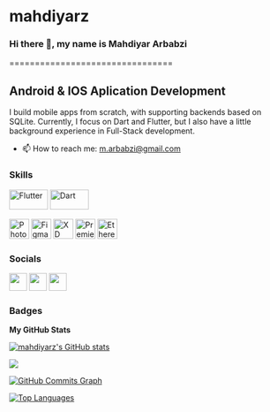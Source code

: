 # mahdiyarz
### Hi there 👋, my name is Mahdiyar Arbabzi
<!-- ![](https://arturssmirnovs.github.io/github-profile-readme-generator/images/banner.png) -->
================================

Android & IOS Aplication Development
-----------------

I build mobile apps from scratch, with supporting backends based on SQLite. Currently, I focus on Dart and Flutter, but I also have a little background experience in Full-Stack development.

- 📫 How to reach me: m.arbabzi@gmail.com 

### Skills
<p align="left">
<a href="https://docs.flutter.dev/reference/tutorials" target="_blank" rel="noreferrer"><img src="https://storage.googleapis.com/cms-storage-bucket/ec64036b4eacc9f3fd73.svg" width="70" height="36" alt="Flutter" /></a>
<a href="https://dart.dev/overview" target="_blank" rel="noreferrer"><img src="https://dart.dev/assets/img/shared/dart/logo+text/horizontal/white.svg" width="70" height="36" alt="Dart" /></a>

<a href="https://www.adobe.com/uk/products/photoshop.html" target="_blank" rel="noreferrer"><img src="https://raw.githubusercontent.com/danielcranney/readme-generator/main/public/icons/skills/photoshop-colored.svg" width="36" height="36" alt="Photoshop" /></a>
<a href="https://www.figma.com/" target="_blank" rel="noreferrer"><img src="https://raw.githubusercontent.com/danielcranney/readme-generator/main/public/icons/skills/figma-colored.svg" width="36" height="36" alt="Figma" /></a>
<a href="https://www.adobe.com/uk/products/xd.html" target="_blank" rel="noreferrer"><img src="https://raw.githubusercontent.com/danielcranney/readme-generator/main/public/icons/skills/xd-colored.svg" width="36" height="36" alt="XD" /></a>
<a href="https://www.adobe.com/uk/products/premiere.html" target="_blank" rel="noreferrer"><img src="https://raw.githubusercontent.com/danielcranney/readme-generator/main/public/icons/skills/premierepro-colored.svg" width="36" height="36" alt="Premiere Pro" /></a>
<a href="https://ethereum.org/en/" target="_blank" rel="noreferrer"><img src="https://raw.githubusercontent.com/danielcranney/readme-generator/main/public/icons/skills/ethereum-colored.svg" width="36" height="36" alt="Ethereum" /></a>
</p>

### Socials

<p align="left"> <a href="https://www.github.com/mahdiyarz" target="_blank" rel="noreferrer"><img src="https://raw.githubusercontent.com/danielcranney/readme-generator/main/public/icons/socials/github.svg" width="32" height="32" /></a> <a href="https://www.linkedin.com/in/mahdiyar-arbabzi-48396835" target="_blank" rel="noreferrer"><img src="https://raw.githubusercontent.com/danielcranney/readme-generator/main/public/icons/socials/linkedin.svg" width="32" height="32" /></a> <a href="https://www.stackoverflow.com/users/15826420/mahdyar-z" target="_blank" rel="noreferrer"><img src="https://raw.githubusercontent.com/danielcranney/readme-generator/main/public/icons/socials/stackoverflow.svg" width="32" height="32" /></a> </p>


### Badges

<b>My GitHub Stats</b>

<a href="http://www.github.com/mahdiyarz"><img src="https://github-readme-stats.vercel.app/api?username=mahdiyarz&show_icons=true&hide=&count_private=true&title_color=0891b2&text_color=ffffff&icon_color=0891b2&bg_color=1c1917&hide_border=true&show_icons=true" alt="mahdiyarz's GitHub stats" /></a>

<a href="http://www.github.com/mahdiyarz"><img src="https://github-readme-streak-stats.herokuapp.com/?user=mahdiyarz&stroke=ffffff&background=1c1917&ring=0891b2&fire=0891b2&currStreakNum=ffffff&currStreakLabel=0891b2&sideNums=ffffff&sideLabels=ffffff&dates=ffffff&hide_border=true" /></a>

<a href="http://www.github.com/mahdiyarz"><img src="https://activity-graph.herokuapp.com/graph?username=mahdiyarz&bg_color=1c1917&color=ffffff&line=0891b2&point=ffffff&area_color=1c1917&area=true&hide_border=true&custom_title=GitHub%20Commits%20Graph" alt="GitHub Commits Graph" /></a>

<a href="https://github.com/mahdiyarz" align="left"><img src="https://github-readme-stats.vercel.app/api/top-langs/?username=mahdiyarz&langs_count=10&title_color=0891b2&text_color=ffffff&icon_color=0891b2&bg_color=1c1917&hide_border=true&locale=en&custom_title=Top%20%Languages" alt="Top Languages" /></a>